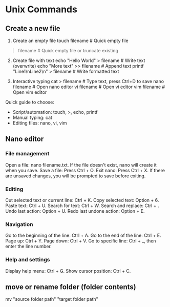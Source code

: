 # Unix Commands
## Create a new file
1. Create an empty file
touch filename          # Quick empty file
> filename              # Quick empty file or truncate existing

2. Create file with text
echo "Hello World" > filename       # Write text (overwrite)
echo "More text" >> filename        # Append text
printf "Line1\nLine2\n" > filename # Write formatted text

3. Interactive typing
cat > filename           # Type text, press Ctrl+D to save
nano filename            # Open nano editor
vi filename              # Open vi editor
vim filename             # Open vim editor


Quick guide to choose:
- Script/automation: touch, >, echo, printf
- Manual typing: cat
- Editing files: nano, vi, vim

## Nano editor
### File management
Open a file: nano filename.txt. If the file doesn't exist, nano will create it when you save.
Save a file: Press Ctrl + O.
Exit nano: Press Ctrl + X. If there are unsaved changes, you will be prompted to save before exiting. 
### Editing
Cut selected text or current line: Ctrl + K.
Copy selected text: Option + 6.
Paste text: Ctrl + U.
Search for text: Ctrl + W.
Search and replace: Ctrl + \.
Undo last action: Option + U.
Redo last undone action: Option + E. 
### Navigation
Go to the beginning of the line: Ctrl + A.
Go to the end of the line: Ctrl + E.
Page up: Ctrl + Y.
Page down: Ctrl + V.
Go to specific line: Ctrl + _, then enter the line number. 
### Help and settings
Display help menu: Ctrl + G.
Show cursor position: Ctrl + C. 

## move or rename folder (folder contents)
mv "source folder path" "target folder path"
